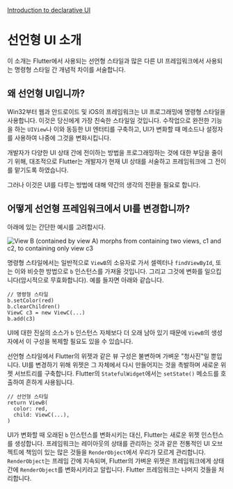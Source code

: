 [Introduction to declarative UI](https://flutter.io/docs/get-started/flutter-for/declarative)

# 선언형 UI 소개

이 소개는 Flutter에서 사용되는 선언형 스타일과 많은 다른 UI 프레임워크에서 사용되는 명령형 스타일 간 개념적 차이를 서술합니다.

## 왜 선언형 UI입니까?

Win32부터 웹과 안드로이드 및 iOS의 프레임워크는 UI 프로그래밍에 명령형 스타일을 사용합니다. 이것은 당신에게 가장 친숙한 스타일일 것입니다. 수작업으로 완전한 기능을 하는 `UIView`나 이와 동등한 UI 엔터티를 구축하고, UI가 변화할 때 메소드나 설정자를 사용하여 나중에 그것을 변화시킵니다.

개발자가 다양한 UI 상태 간에 전이하는 방법을 프로그래밍하는 것에 대한 부담을 줄이기 위해, 대조적으로 Flutter는 개발자가 현재 UI 상태를 서술하고 프레임워크에 그 전이를 맡기도록 하였습니다.

그러나 이것은 UI를 다루는 방법에 대해 약간의 생각의 전환을 필요로 합니다.

## 어떻게 선언형 프레임워크에서 UI를 변경합니까?

아래에 있는 간단한 예시를 고려합시다.

![View B (contained by view A) morphs from containing two views, c1 and c2, to containing only view c3](https://flutter.io/images/declarativeUIchanges.png)

명령형 스타일에서는 일반적으로 `ViewB`의 소유자로 가서 셀렉터나 `findViewById`, 또는 이와 비슷한 방법으로 `b` 인스턴스를 가져올 것입니다. 그리고 그것에 변화를 일으킵니다(암시적으로 무효화합니다). 예를 들자면 아래와 같습니다.

```
// 명령형 스타일
b.setColor(red)
b.clearChildren()
ViewC c3 = new ViewC(...)
b.add(c3)
```

UI에 대한 진실의 소스가 `b` 인스턴스 자체보다 더 오래 남아 있기 때문에 `ViewB`의 생성자에서 이 구성을 복제할 필요도 있을 수 있습니다.

선언형 스타일에서 Flutter의 위젯과 같은 뷰 구성은 불변하며 가벼운 "청사진"일 뿐입니다. UI를 변경하기 위해 위젯은 그 자체에서 다시 만들어지는 것을 촉발하며 새로운 위젯 서브트리를 구축합니다. Flutter의 `StatefulWidget`에서는 `setState()` 메소드를 호출하여 흔하게 사용됩니다.

```
// 선언형 스타일
return ViewB(
  color: red,
  child: ViewC(...),
)
```

UI가 변화할 때 오래된 `b` 인스턴스를 변화시키는 대신, Flutter는 새로운 위젯 인스턴스를 생성합니다. 프레임워크는 레이아웃의 상태를 관리하는 것과 같은 전통적인 UI 오브젝트에 책임이 있는 많은 것들을 `RenderObject`에서 우리가 모르게 관리합니다. `RenderObject`는 프레임 간에 지속되며, Flutter의 가벼운 위젯은 프레임워크에게 상태 간에 `RenderObject`를 변화시키라고 알립니다. Flutter 프레임워크는 나머지 것들을 처리합니다.
